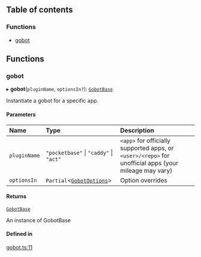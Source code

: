 ## Table of contents

### Functions

- [gobot](api.md#gobot)

## Functions

### gobot

▸ **gobot**(`pluginName`, `optionsIn?`): [`GobotBase`](../classes/GobotBase.GobotBase.md)

Instantiate a gobot for a specific app.

#### Parameters

| Name | Type | Description |
| :------ | :------ | :------ |
| `pluginName` | ``"pocketbase"`` \| ``"caddy"`` \| ``"act"`` | `<app>` for officially supported apps, or `<user>/<repo>` for unofficial apps (your mileage may vary) |
| `optionsIn` | `Partial`\<[`GobotOptions`](../interfaces/GobotBase.GobotOptions.md)\> | Option overrides |

#### Returns

[`GobotBase`](../classes/GobotBase.GobotBase.md)

An instance of GobotBase

#### Defined in

[gobot.ts:11](https://github.com/benallfree/gobot/blob/05facad/src/gobot.ts#L11)
